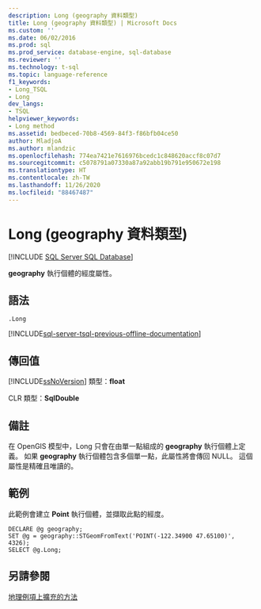 ```yaml
---
description: Long (geography 資料類型)
title: Long (geography 資料類型) | Microsoft Docs
ms.custom: ''
ms.date: 06/02/2016
ms.prod: sql
ms.prod_service: database-engine, sql-database
ms.reviewer: ''
ms.technology: t-sql
ms.topic: language-reference
f1_keywords:
- Long_TSQL
- Long
dev_langs:
- TSQL
helpviewer_keywords:
- Long method
ms.assetid: bedbeced-70b8-4569-84f3-f86bfb04ce50
author: MladjoA
ms.author: mlandzic
ms.openlocfilehash: 774ea7421e7616976bcedc1c848620accf8c07d7
ms.sourcegitcommit: c5078791a07330a87a92abb19b791e950672e198
ms.translationtype: HT
ms.contentlocale: zh-TW
ms.lasthandoff: 11/26/2020
ms.locfileid: "88467487"
---
```

# <a name="long-geography-data-type"></a>Long (geography 資料類型)

[!INCLUDE [SQL Server SQL Database](../../includes/applies-to-version/sql-asdb.md)]

  **geography** 執行個體的經度屬性。  
  
## <a name="syntax"></a>語法  
  
```syntaxsql
.Long  
```  

[!INCLUDE[sql-server-tsql-previous-offline-documentation](../../includes/sql-server-tsql-previous-offline-documentation.md)]

## <a name="return-value"></a>傳回值  
 [!INCLUDE[ssNoVersion](../../includes/ssnoversion-md.md)] 類型：**float**  
  
 CLR 類型：**SqlDouble**  
  
## <a name="remarks"></a>備註  
 在 OpenGIS 模型中，Long 只會在由單一點組成的 **geography** 執行個體上定義。 如果 **geography** 執行個體包含多個單一點，此屬性將會傳回 NULL。 這個屬性是精確且唯讀的。  
  
## <a name="examples"></a>範例  
 此範例會建立 **Point** 執行個體，並擷取此點的經度。  
  
```  
DECLARE @g geography;  
SET @g = geography::STGeomFromText('POINT(-122.34900 47.65100)', 4326);  
SELECT @g.Long;  
```  
  
## <a name="see-also"></a>另請參閱  
 [地理例項上擴充的方法](../../t-sql/spatial-geography/extended-methods-on-geography-instances.md)  
  
  

